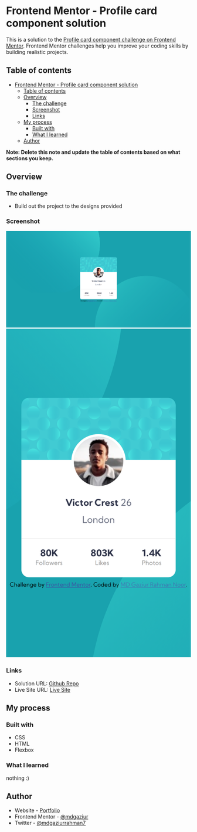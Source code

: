 # Frontend Mentor - Profile card component solution

This is a solution to the [Profile card component challenge on Frontend Mentor](https://www.frontendmentor.io/challenges/profile-card-component-cfArpWshJ). Frontend Mentor challenges help you improve your coding skills by building realistic projects.

## Table of contents

- [Frontend Mentor - Profile card component solution](#frontend-mentor---profile-card-component-solution)
  - [Table of contents](#table-of-contents)
  - [Overview](#overview)
    - [The challenge](#the-challenge)
    - [Screenshot](#screenshot)
    - [Links](#links)
  - [My process](#my-process)
    - [Built with](#built-with)
    - [What I learned](#what-i-learned)
  - [Author](#author)

**Note: Delete this note and update the table of contents based on what sections you keep.**

## Overview

### The challenge

- Build out the project to the designs provided

### Screenshot

![Desktop Screenshot](./screenshot-desktop.png)
![Mobile Screenshot](./screenshot-mobile.png)

### Links

- Solution URL: [Github Repo](https://github.com/mdgaziur/frontend-mentor-profile-card)
- Live Site URL: [Live Site](https://mdgaziur.github.io/frontend-mentor-profile-card)

## My process

### Built with

- CSS
- HTML
- Flexbox

### What I learned

nothing :)

## Author

- Website - [Portfolio](https://mdgaziur.github.io)
- Frontend Mentor - [@mdgaziur](https://www.frontendmentor.io/profile/mdgaziur)
- Twitter - [@mdgaziurrahman7](https://www.twitter.com/mdgaziurrahman7)
